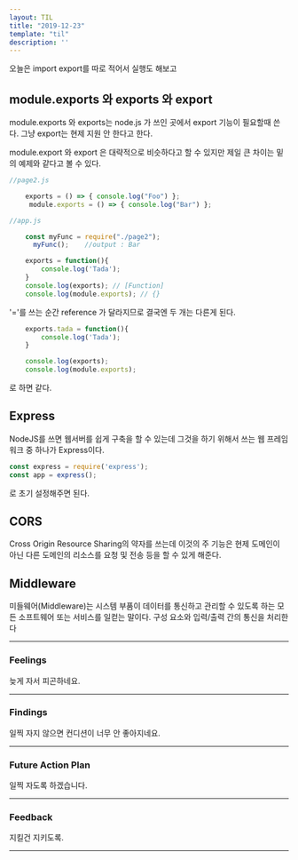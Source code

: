 ```yaml
---
layout: TIL
title: "2019-12-23"
template: "til"
description: ''
---
```


오늘은 import export를 따로 적어서 실행도 해보고  

## module.exports 와 exports 와 export

module.exports 와 exports는 node.js 가 쓰인 곳에서 export 기능이 필요할때 쓴다. 그냥 export는 현제 지원 안 한다고 한다.

module.export 와 export 은 대략적으로 비슷하다고 할 수 있지만 제일 큰 차이는 밑의 예제와 같다고 볼 수 있다.

```javascript
//page2.js

    exports = () => { console.log("Foo") };
     module.exports = () => { console.log("Bar") };

//app.js

    const myFunc = require("./page2");
      myFunc();    //output : Bar

```

```javascript
    exports = function(){
        console.log('Tada');
    }
    console.log(exports); // [Function]
    console.log(module.exports); // {}

```

'='를 쓰는 순간 reference 가 달라지므로 결국엔 두 개는 다른게 된다.

```javascript
    exports.tada = function(){
        console.log('Tada');
    }

    console.log(exports);
    console.log(module.exports);
```

로 하면 같다.

## Express

NodeJS를 쓰면 웹서버를 쉽게 구축을 할 수 있는데 그것을 하기 위해서 쓰는 웹 프레임워크 중 하나가 Express이다.

```javascript
const express = require('express');
const app = express();
```

로 초기 설정해주면 된다.

## CORS

Cross Origin Resource Sharing의 약자를 쓰는데 이것의 주 기능은 현제 도메인이 아닌 다른 도메인의 리소스를 요청 및 전송 등을 할 수 있게 해준다.

## Middleware

미들웨어(Middleware)는 시스템 부품이 데이터를 통신하고 관리할 수 있도록 하는 모든 소프트웨어 또는 서비스를 일컫는 말이다. 구성 요소와 입력/출력 간의 통신을 처리한다

---

### Feelings

늦게 자서 피곤하네요.

---

### Findings

일찍 자지 않으면 컨디션이 너무 안 좋아지네요.

---

### Future Action Plan

일찍 자도록 하겠습니다.

---

### Feedback

지킬건 지키도록.

---
